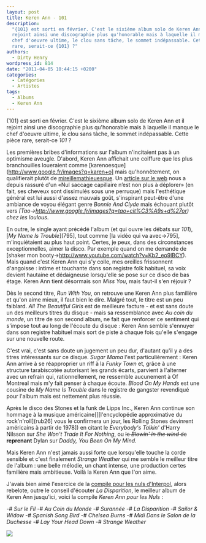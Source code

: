 ```yaml
---
layout: post
title: Keren Ann - 101
description:
  "{101} est sorti en février. C'est le sixième album solo de Keren Ann et il
  rejoint ainsi une discographie plus qu'honorable mais à laquelle il manque le
  chef d'oeuvre ultime, le clou sans tâche, le sommet indépassable. Cette pièce
  rare, serait-ce {101} ?"
authors:
  - Dirty Henry
wordpress_id: 814
date: "2011-04-05 10:44:15 +0200"
categories:
  - Catégories
  - Artistes
tags:
  - Albums
  - Keren Ann
---
```


{101} est sorti en février. C'est le sixième album solo de Keren Ann et il
rejoint ainsi une discographie plus qu'honorable mais à laquelle il manque le
chef d'oeuvre ultime, le clou sans tâche, le sommet indépassable. Cette pièce
rare, serait-ce _101_ ?

Les premières bribes d'informations sur l'album n'incitaient pas à un optimisme
aveugle. D'abord, Keren Ann affichait une coiffure que les plus branchouilles
loueraient comme [karenoesque](http://www.google.fr/images?q=karen+o] mais
qu'honnêtement, on qualifierait plutôt de
[mireillemathieuesque](http://www.google.fr/images?q=mireille+mathieu). Un
[article sur le
web](http://next.liberation.fr/culture/01012323991-keren-ann-sacre-numero) nous
a depuis rassuré d'un «Nul saccage capillaire n’est non plus à déplorer» (en
fait, ses cheveux sont dissimulés sous une perruque) mais l'esthétique général
est lui aussi d'assez mauvais goût, s'inspirant peut-être d'une ambiance de
voyou élégant genre _Bonnie And Clyde_ mais échouant plutôt vers
_[Tao->http://www.google.fr/images?q=tao+cit%C3%A9s+d%27or) chez les loulous_.

En outre, le single ayant précédé l'album (et qui ouvre les débats sur _101_),
[*My Name Is Trouble*](795], tout comme [la vidéo qui va avec->795],
m'inquiétaient au plus haut point. Certes, je peux, dans des circonstances
exceptionnelles, aimer la disco. Par exemple quand on me demande de [shaker mon
booty->http://www.youtube.com/watch?v=Kb2_eo9lBCY). Mais quand c'est Keren Ann
qui s'y colle, mes oreilles frissonnent d'angoisse : intime et touchante dans
son registre folk habituel, sa voix devient hautaine et dédaigneuse lorsqu'elle
se pose sur ce disco de bas étage. Keren Ann tient désormais son _Miss You_,
mais faut-il s'en réjouir ?

<img477>

Dès le second titre, _Run With You_, on retrouve une Keren Ann plus familière et
qu'on aime mieux, il faut bien le dire. Malgré tout, le titre est un peu
faiblard. _All The Beautiful Girls_ est de meilleure facture - et est sans doute
un des meilleurs titres du disque - mais sa ressemblance avec _Au coin du
monde_, un titre de son second album, ne fait que renforcer ce sentiment qui
s'impose tout au long de l'écoute du disque : Keren Ann semble s'ennuyer dans
son registre habituel mais sort de piste à chaque fois qu'elle s'engage sur une
nouvelle route.

C'est vrai, c'est sans doute un jugement un peu dur, d'autant qu'il y a des
titres intéressants sur ce disque. _Sugar Mama_ l'est particulièrement : Keren
Ann arrive à se réapproprier un riff à la _Funky Town_ et, grâce à une structure
tarabiscotée autorisant les grands écarts, parvient à l'alterner avec un refrain
qui, rationnellement, ne ressemble aucunement à Of Montreal mais m'y fait penser
à chaque écoute. _Blood On My Hands_ est une cousine de _My Name Is Trouble_
dans le registre de gangster revendiqué pour l'album mais est nettement plus
réussie.

<img476>

Après le disco des Stones et la funk de Lipps Inc., Keren Ann continue son
hommage à la musique américaine[[[l'encyclopédie approximative du
rock'n'roll](rub26] vous le confirmera un jour, les Rolling Stones devinrent
américains à partir de 1978]) en citant le _Everybody's Talkin'_ d'Harry Nilsson
sur _She Won't Trade It For Nothing_, ou <strike>le _Blowin' in the wind_
de</strike> **reprenant** Dylan sur _Daddy, You Been On My Mind_.

Mais Keren Ann n'est jamais aussi forte que lorsqu'elle touche la corde sensible
et c'est finalement _Strange Weather_ qui me semble le meilleur titre de l'album
: une belle mélodie, un chant intense, une production certes familière mais
ambitieuse. Voilà la Keren Ann que l'on aime.

J'avais bien aimé l'exercice de la [compile pour les nuls d'Interpol](802),
alors rebelote, outre le conseil d'écouter _La Disparition_, le meilleur album
de Keren Ann jusqu'ici, voici la compile _Keren Ann pour les Nuls_ :

-# _Sur le Fil_ -# _Au Coin du Monde_ -# _Surannée_ -# _La Disparition_ -#
_Sailor & Widow_ -# _Spanish Song Bird_ -# _Chelsea Burns_ -# _Midi Dans le
Salon de la Duchesse_ -# _Lay Your Head Down_ -# _Strange Weather_

[<img src="/squelettes/images/spotify-button.png" />](http://open.spotify.com/user/dirtyhenry/playlist/0qhM2ABzS9PINXS0INyt0n)
